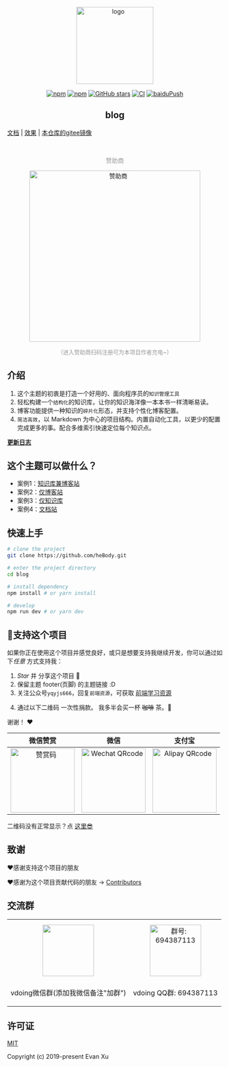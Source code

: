 <p align="center"><a href="https://heBody.com/" target="_blank" rel="noopener noreferrer"><img width="180" src="https://cdn.jsdelivr.net/gh/heBody/image_store/blog/20200409124835.png" alt="logo"></a></p>

<p align="center">
  <a href="https://www.npmjs.com/package/blog"><img alt="npm" src="https://img.shields.io/npm/v/blog"></a>
   <a href="https://www.npmjs.com/package/blog" target="_blank"><img src="https://img.shields.io/npm/dt/blog" alt="npm" ></a>
  <a href="https://github.com/heBody/stargazers"><img src="https://img.shields.io/github/stars/heBody/blog?logo=ReverbNation&logoColor=rgba(255,255,255,.6)" alt="GitHub stars"></a>
  <a href="https://github.com/heBody/actions?query=workflow%3ACI"><img src="https://github.com/heBody/workflows/CI/badge.svg" alt="CI"></a>
  <a href="https://github.com/heBody/actions?query=workflow%3AbaiduPush"><img src="https://github.com/heBody/workflows/baiduPush/badge.svg" alt="baiduPush"></a>
</p>

<h2 align="center">blog</h2>



 [文档](https://doc.heBody.com/)  |
 [效果](https://heBody.com/)  |
 [本仓库的gitee镜像](https://gitee.com/heBody/blog)

<br/>
<p align="center" style="color: #999;">
  赞助商
</p>
<p align="center">
<!-- <a href="http://apifox.cn/a103xugaoyi" target="_blank"><img src="https://cdn.staticaly.com/gh/heBody/blog-gitalk-comment@master/img/Apifox-860x320.ic7tz1417sw.png" alt="赞助商" style="width: 400px;border-radius: 2px;"></a> -->
<a href="http://apifox.cn/a103xugaoyi" target="_blank"><img src="https://cdn.staticaly.com/gh/heBody/blog-gitalk-comment@master/img/441669861566_.2bedplbm21hc.jpg" alt="赞助商" style="width: 400px;border-radius: 2px;"></a>
</p>

<p align="center" style="color: #999; font-size:13px;">（进入赞助商扫码注册可为本项目作者充电~）</p>

## 介绍
1. 这个主题的初衷是打造一个好用的、面向程序员的`知识管理工具`
2. 轻松构建一个`结构化`的知识库，让你的知识海洋像一本本书一样清晰易读。
3. 博客功能提供一种知识的`碎片化`形态，并支持个性化博客配置。
4. `简洁高效`，以 Markdown 为中心的项目结构。内置自动化工具，以更少的配置完成更多的事。配合多维索引快速定位每个知识点。

[**更新日志**](https://github.com/heBody/releases)

## 这个主题可以做什么？
* 案例1：[知识库兼博客站](https://heBody.com/)
* 案例2：[仅博客站](https://heBody.github.io/vdoing-demo-blog/)
* 案例3：[仅知识库](https://heBody.github.io/vdoing-demo-repository/)
* 案例4：[文档站](https://doc.heBody.com/)


## 快速上手

```bash
# clone the project
git clone https://github.com/heBody.git

# enter the project directory
cd blog

# install dependency
npm install # or yarn install

# develop
npm run dev # or yarn dev
```

<!-- ## ⚡️未来...


期待 [VuePress v2.0](https://github.com/vuepress/vuepress-next) 以及 [VitePress](https://github.com/vuejs/vitepress) 的正式发布...

届时，VuePress 1.x 编译慢的缺点将得到极大的改善。我将会视情况把主题升级至 VuePress v2.0 或 VitePress，也可能两个都升级。目前(2020.10.29)来看还需要一段时间才能让大家使用上基于它们的新版本，还希望大家多多 [:sparkling_heart:支持](https://doc.heBody.com/pages/1b12ed/) 哟，持续关注吧~ -->

## :sparkling_heart:支持这个项目

如果你正在使用这个项目并感觉良好，或只是想要支持我继续开发，你可以通过如下*任意* 方式支持我：

1. *Star* 并 分享这个项目 :rocket:
2. 保留主题 footer(页脚) 的主题链接 :D
3. 关注公众号`yqyjs666`，回复`前端资源`，可获取 [前端学习资源](https://github.com/heBodyblog-gitalk-comment/wiki/Front-end-Study)
<!-- 4. 轻轻点击一次页面广告 ✨ -->
4. 通过以下二维码 一次性捐款。 我多半会买一杯 ~~咖啡~~ 茶。:tea:

谢谢！ :heart:

| 微信赞赏 | 微信 | 支付宝 |
| :---: | :---: | :---: |
| <img src="https://cdn.jsdelivr.net/gh/heBody/image_store/blog/20200523131533.jpg" alt="赞赏码" width=150> | <img src="https://cdn.jsdelivr.net/gh/heBody/image_store/blog/20200410113708.jpg" alt="Wechat QRcode" width=150>| <img src="https://cdn.jsdelivr.net/gh/heBody/image_store/blog/20200410113707.jpg" alt="Alipay QRcode" width=150> |

二维码没有正常显示？点 [这里😎](https://doc.heBody.com/pages/1b12ed/)

## 致谢
:heart:感谢支持这个项目的朋友

:heart:感谢为这个项目贡献代码的朋友 → [Contributors](https://github.com/heBody/graphs/contributors)

## 交流群

<table>
  <tbody>
    <tr>
      <td align="center" valign="middle">
        <img src="https://mmbiz.qpic.cn/sz_mmbiz_jpg/SaV6d0YfaAS0naAeQWibGVkSt6DxSaqGxdkJaeEqoJJ6M1NV1kq9aUqE3lGo7BuroTAoMg4rgibIIay1ibfvqXEiaA/0?wx_fmt=jpeg" class="no-zoom" style="width:120px;margin: 10px;">
        <p>vdoing微信群(添加我微信备注"加群")</p>
      </td>
      <td align="center" valign="middle">
        <img src="https://cdn.jsdelivr.net/gh/heBody/image_store@master/qq.3ugglfuuwz00.webp" alt="群号: 694387113" class="no-zoom" style="width:120px;margin: 10px;">
        <p>vdoing QQ群: 694387113</p>
      </td>
    </tr>
  </tbody>
</table>


## 许可证
[MIT](https://github.com/heBody/blob/master/LICENSE)

Copyright (c) 2019-present Evan Xu
